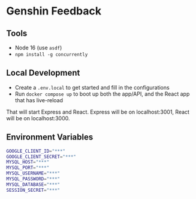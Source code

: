 # Genshin Feedback

## Tools

- Node 16 (use `asdf`)
- `npm install -g concurrently`

## Local Development

- Create a `.env.local` to get started and fill in the configurations
- Run `docker compose up` to boot up both the app/API, and the React app that has live-reload

That will start Express and React. Express will be on localhost:3001, React will be on localhost:3000.

## Environment Variables

```bash
GOOGLE_CLIENT_ID="***"
GOOGLE_CLIENT_SECRET="***"
MYSQL_HOST="***"
MYSQL_PORT="***"
MYSQL_USERNAME="***"
MYSQL_PASSWORD="***"
MYSQL_DATABASE="***"
SESSION_SECRET="***"
```
